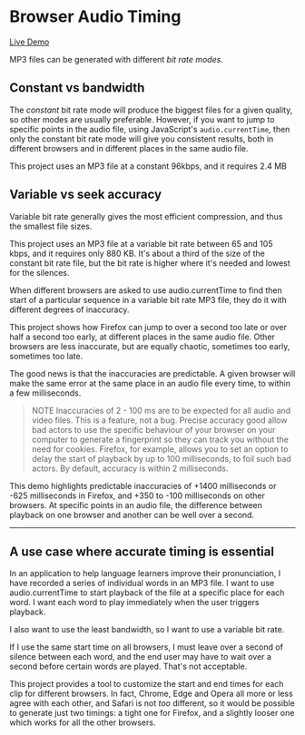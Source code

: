 # Browser Audio Timing #

[Live Demo](https://blackslate.github.io/browser-audio-timing/)

MP3 files can be generated with different _bit rate modes_.

## Constant vs bandwidth
The _constant_ bit rate mode will produce the biggest files for a given quality, so other modes are usually preferable. However, if you want to jump to specific points in the audio file, using JavaScript's `audio.currentTime`, then only the constant bit rate mode will give you consistent results, both in different browsers and in different places in the same audio file.

This project uses an MP3 file at a constant 96kbps, and it requires 2.4 MB

## Variable vs seek accuracy

Variable bit rate generally gives the most efficient compression, and thus the smallest file sizes.

This project uses an MP3 file at a variable bit rate between 65 and 105 kbps, and it requires only 880 KB. It's about a third of the size of the constant bit rate file, but the bit rate is higher where it's needed and lowest for the silences.

When different browsers are asked to use audio.currentTime to find then start of a particular sequence in a variable bit rate MP3 file, they do it with different degrees of inaccuracy.

This project shows how Firefox can jump to over a second too late or over half a second too early, at different places in the same audio file. Other browsers are less inaccurate, but are equally chaotic, sometimes too early, sometimes too late.

The good news is that the inaccuracies are predictable. A given browser will make the same error at the same place in an audio file every time, to within a few milliseconds.

> NOTE
> Inaccuracies of 2 - 100 ms are to be expected for all audio and video files. This is a feature, not a bug. Precise accuracy good allow bad actors to use the specific behaviour of your browser on your computer to generate a fingerprint so they can track you without the need for cookies. Firefox, for example, allows you to set an option to delay the start of playback by up to 100 milliseconds, to foil such bad actors. By default, accuracy is within 2 milliseconds.

This demo highlights predictable inaccuracies of +1400 milliseconds or -625 milliseconds in Firefox, and +350 to -100 milliseconds on other browsers. At specific points in an audio file, the difference between playback on one browser and another can be well over a second.

---

## A use case where accurate timing is essential

In an application to help language learners improve their pronunciation, I have recorded a series of individual words in an MP3 file. I want to use audio.currentTime to start playback of the file at a specific place for each word. I want each word to play immediately when the user triggers playback.

I also want to use the least bandwidth, so I want to use a variable bit rate.

If I use the same start time on all browsers, I must leave over a second of silence between each word, and the end user may have to wait over a second before certain words are played. That's not acceptable.

This project provides a tool to customize the start and end times for each clip for different browsers. In fact, Chrome, Edge and Opera all more or less agree with each other, and Safari is not _too_ different, so it would be possible to generate just two timings: a tight one for Firefox, and a slightly looser one which works for all the other browsers.
